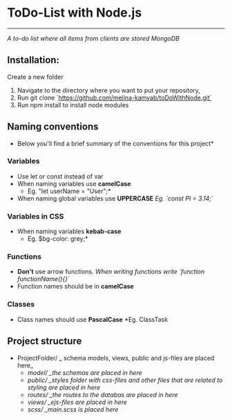 # ToDo-List with Node.js

---

_A to-do list where all items from clients are stored MongoDB_

## Installation:

Create a new folder

1. Navigate to the directory where you want to put your repository,
2. Run git clone `https://github.com/melina-kamyab/toDoWithNode.git´
3. Run npm install to install node modules

## Naming conventions

- Below you'll find a brief summary of the conventions for this project\*

### Variables

- Use let or const instead of var
- When naming variables use **camelCase**
  - Eg. "let userName = "User";\*
- When naming global variables use **UPPERCASE**
  _Eg. `const PI = 3.14;´_

### Variables in CSS

- When naming variables **kebab-case**
  - Eg. \$bg-color: grey;\*

### Functions

- **Don't** use arrow functions.
  _When writing functions write `function functionName(){}´_
- Function names should be in **camelCase**

### Classes

- Class names should use **PascalCase**
  \*Eg. ClassTask

## Project structure

- ProjectFolder/ _ schema models, views, public and js-files are placed here_
  - _model/ \_the schemas are placed in here_
  - _public/ \_styles folder with css-files and other files that are related to styling are placed in here_
  - _routes/ \_the routes to the databas are placed in here_
  - _views/ \_ejs-files are placed in here_
  - _scss/ \_main.scss is placed here_

